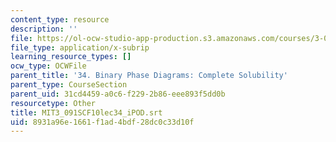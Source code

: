 ```yaml
---
content_type: resource
description: ''
file: https://ol-ocw-studio-app-production.s3.amazonaws.com/courses/3-091sc-introduction-to-solid-state-chemistry-fall-2010/8931a96e1661f1ad4bdf28dc0c33d10f_MIT3_091SCF10lec34_iPOD.srt
file_type: application/x-subrip
learning_resource_types: []
ocw_type: OCWFile
parent_title: '34. Binary Phase Diagrams: Complete Solubility'
parent_type: CourseSection
parent_uid: 31cd4459-a0c6-f229-2b86-eee893f5dd0b
resourcetype: Other
title: MIT3_091SCF10lec34_iPOD.srt
uid: 8931a96e-1661-f1ad-4bdf-28dc0c33d10f
---
```

